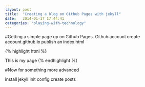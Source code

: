 ```yaml
---
layout: post
title:  "Creating a blog on Github Pages with jekyll"
date:   2014-01-17 17:44:41
categories: "playing-with-technology"
---
```


#Getting a simple page up on Github Pages.
Github account
create account.github.io
publish an index.html

{% highlight html %}
<!DOCTYPE HTML>
<html>
<body>
	This is my page
</body>
</html>
{% endhighlight %}

#Now for something more advanced

install jekyll
init
config
create posts
